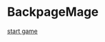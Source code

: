 ﻿<!-- ------------- B A C K P A C K M A G E ------------- -->

# <div allign="center"> BackpageMage

[start game](https://ixi-enki.github.io/backpackmage-webgl/)

<!-- ------------------- 𓂍 ꂅnki 𓂍 -------------------- -->
